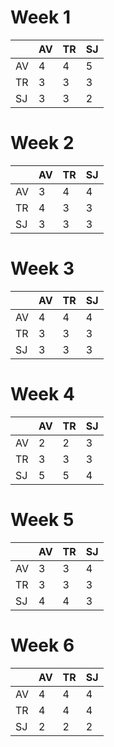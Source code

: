 ﻿# Week 1
|    | AV | TR | SJ |
|----|----|----|----|
| AV | 4  | 4  | 5  |
| TR | 3  | 3  | 3  |
| SJ | 3  | 3  | 2  |

# Week 2
|    | AV | TR | SJ |
|----|----|----|----|
| AV | 3  | 4  | 4  |
| TR | 4  | 3  | 3  |
| SJ | 3  | 3  | 3  |

# Week 3
|    | AV | TR | SJ |
|----|----|----|----|
| AV | 4  | 4  | 4  |
| TR | 3  | 3  | 3  |
| SJ | 3  | 3  | 3  |

# Week 4
|    | AV | TR | SJ |
|----|----|----|----|
| AV | 2  | 2  | 3  |
| TR | 3  | 3  | 3  |
| SJ | 5  | 5  | 4  |

# Week 5
|    | AV | TR | SJ |
|----|----|----|----|
| AV | 3  | 3  | 4  |
| TR | 3  | 3  | 3  |
| SJ | 4  | 4  | 3  |

# Week 6
|    | AV | TR | SJ |
|----|----|----|----|
| AV | 4  | 4  | 4  |
| TR | 4  | 4  | 4  |
| SJ | 2  | 2  | 2  |
